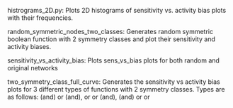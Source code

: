 histrograms_2D.py: Plots 2D histograms of sensitivity vs. activity bias plots with their frequencies.

random_symmetric_nodes_two_classes: Generates random symmetric boolean function with 2 symmetry classes and plot their sensitivity and activity biases.

sensitivity_vs_activity_bias: Plots sens_vs_bias plots for both random and original networks

two_symmetry_class_full_curve: Generates the sensitivity vs activity bias plots for 3 different types of functions with 2 symmetry classes.
Types are as follows: (and) or (and), or or (and), (and) or or

